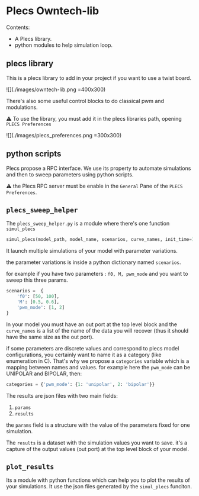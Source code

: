 # Plecs Owntech-lib

Contents:

* A Plecs library.
* python modules to help simulation loop.

## plecs library
This is a plecs library to add in your project if you want to use a twist board.

![](./images/owntech-lib.png =400x300)

There's also some useful control blocks to do classical pwm and modulations.

:warning: To use the library, you must add it in the plecs libraries path, opening
`PLECS Preferences`

![](./images/plecs_preferences.png =300x300)

## python scripts

Plecs propose a RPC interface. We use its property to 
automate simulations and then to sweep parameters using python scripts.

:warning: the Plecs RPC server must be enable in the `General` Pane of the `PLECS
Preferences`.

## `plecs_sweep_helper`
The `plecs_sweep_helper.py` is a module where there's one function `simul_plecs`

```python 
simul_plecs(model_path, model_name, scenarios, curve_names, init_time=1e-3, categories=None):
```

It launch multiple simulations of your model with parameter variations.

the parameter variations is inside a python dictionary named `scenarios`.

for example if you have two parameters : `f0, M, pwm_mode` and you want to sweep this three params.

```python 
scenarios =  {
    'f0': [50, 100],
    'M': [0.5, 0.6], 
    'pwm_mode': [1, 2]
}
```

In your model you must have an out port at the top level block and the `curve_names` is
a list of the name of the data you will recover (thus it should have the same size as
the out port).

if some parameters are discrete values and correspond to plecs model configurations, you
certainly want to name it as a category (like enumeration in C). That's why we propose a 
`categories` variable which is a mapping between names and values.
for example here the `pwm_mode` can be UNIPOLAR and BIPOLAR, then:

```python
categories = {'pwm_mode': {1: 'unipolar', 2: 'bipolar'}}
```

The results are json files with two main fields: 

1. `params`
2. `results`

the `params` field is a structure with the value of the parameters fixed for one
simulation.

The `results` is a dataset with the simulation values you want to save.
it's a capture of the output values (out port) at the top level block of your model.


## `plot_results`

Its a module with python functions which can help you to plot the results of your simulations.
It use the json files generated by the `simul_plecs` funciton. 

